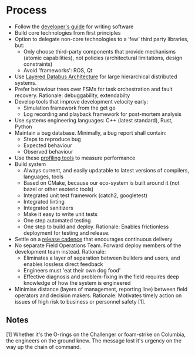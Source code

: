 # Process

- Follow the [developer's guide](developer_guide.md) for writing software
- Build core technologies from first principles
- Option to delegate non-core technologies to a ‘few’ third party libraries, but:
  - Only choose third-party components that provide mechanisms (atomic capabilities), not policies (architectural limitations, design constraints)
  - Avoid 'frameworks': ROS, Qt
- Use [Layered Databus Architecture](lda.md) for large hierarchical distributed systems.
- Prefer behaviour trees over FSMs for task orchestration and fault recovery. Rationale: debuggability, extendabilty
- Develop tools that improve development velocity early:
  - Simulation framework from the get go
  - Log recording and playback framework for post-mortem analysis
- Use systems engineering languages: C++ (latest standard), Rust, Python
- Maintain a bug database. Minimally, a bug report shall contain:
  - Steps to reproduce bug
  - Expected behaviour
  - Observed behaviour
- Use these [profiling tools](profiling.md) to measure performance
- Build system
  - Always current, and easily updatable to latest versions of compilers, languages, tools
  - Based on CMake, because our eco-system is built around it (not bazel or other esoteric tools)
  - Integrated unit test framework (catch2, googletest)
  - Integrated linting
  - Integrated sanitizers
  - Make it easy to write unit tests
  - One step automated testing
  - One step to build and deploy. Rationale: Enables frictionless deployment for testing and release.
- Settle on a [release cadence](release_cadence.md) that encourages continuous delivery
- No separate Field Operations Team. Forward deploy members of the development team instead. Rationale:
  - Eliminates a layer of separation between builders and users, and enables lossless direct feedback
  - Engineers must 'eat their own dog food'
  - Effective diagnosis and problem-fixing in the field requires deep knowledge of how the system is engineered
- Minimise distance (layers of management, reporting line) between field operators and decision makers. Rationale: Motivates timely action on issues of high risk to business or personnel safety [1].

## Notes

[1] Whether it's the O-rings on the Challenger or foam-strike on Columbia, the engineers on the ground knew. The message lost it's urgency on the way up the chain of command.
